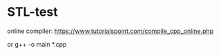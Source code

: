 # STL-test

online compiler: https://www.tutorialspoint.com/compile_cpp_online.php

or g++ -o main *.cpp
